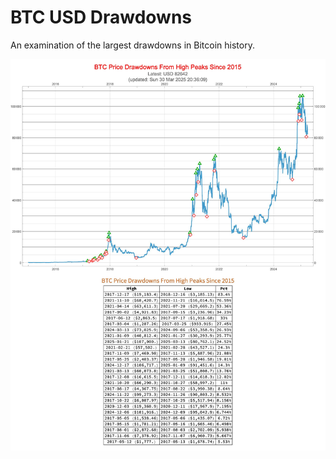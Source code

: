 # BTC USD Drawdowns

An examination of the largest drawdowns in Bitcoin history.

![](./BTC-USD-Drawdowns_Since_2015.jpg)
